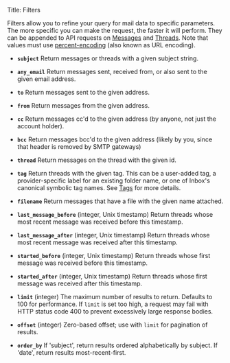 Title: Filters

Filters allow you to refine your query for mail data to specific parameters. The more specific you can make the request, the faster it will perform. They can be appended to API requests on [Messages](#messages) and [Threads](#threads). Note that values must use [percent-encoding](http://en.wikipedia.org/wiki/Percent-encoding) (also known as URL encoding).

* **`subject`** Return messages or threads with a given subject string.

* **`any_email`** Return messages sent, received from, or also sent to the given email address.

* **`to`** Return messages sent to the given address.

* **`from`** Return messages from the given address.

* **`cc`** Return messages cc'd to the given address (by anyone, not just the account holder).

* **`bcc`** Return messages bcc'd to the given address (likely by you, since that header is removed by SMTP gateways)

* **`thread`** Return messages on the thread with the given id.

* **`tag`** Return threads with the given tag. This can be a user-added tag, a provider-specific label for an existing folder name, or one of Inbox's canonical symbolic tag names. See [Tags](#tags) for more details.

* **`filename`** Return messages that have a file with the given name attached.

* **`last_message_before`** (integer, Unix timestamp) Return threads whose most recent message was received before this timestamp.

* **`last_message_after`** (integer, Unix timestamp) Return threads whose most recent message was received after this timestamp.

* **`started_before`** (integer, Unix timestamp) Return threads whose first message was received before this timestamp.

* **`started_after`** (integer, Unix timestamp) Return threads whose first message was received after this timestamp.

* **`limit`** (integer) The maximum number of results to return. Defaults to 100 for performance. If `limit` is set too high, a request may fail with HTTP status code 400 to prevent excessively large response bodies.

* **`offset`** (integer) Zero-based offset; use with `limit` for pagination of results.

* **`order_by`** If 'subject', return results ordered alphabetically by subject. If 'date', return results most-recent-first.
